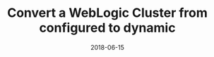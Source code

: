 ---
title: "Convert a WebLogic Cluster from configured to dynamic"
date: 2018-06-15
tags: [""]
dbiblogtitle: convert-weblogic-cluster-configured-dynamic
---